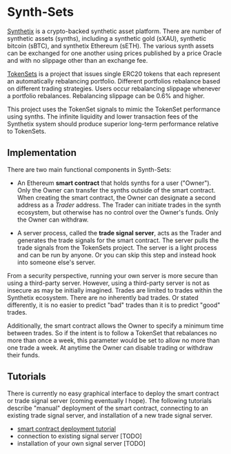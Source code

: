 # Synth-Sets

[Synthetix](https://www.synthetix.io/) is a crypto-backed synthetic asset platform. There are number of synthetic assets (synths), including a synthetic gold (sXAU), synthetic bitcoin (sBTC), and synthetix Ethereum (sETH). The various synth assets can be exchanged for one another using prices published by a price Oracle and with no slippage other than an exchange fee.

[TokenSets](https://www.tokensets.com/) is a project that issues single ERC20 tokens that each represent an automatically rebalancing portfolio. Different portfolios rebalance based on different trading strategies. Users occur rebalancing slippage whenever a portfolio rebalances. Rebalancing slippage can be 0.6% and higher.   

This project uses the TokenSet signals to mimic the TokenSet performance using synths. The infinite liquidity and lower transaction fees of the Synthetix system should produce superior long-term performance relative to TokenSets.

## Implementation

There are two main functional components in Synth-Sets:

+ An Ethereum **smart contract** that holds synths for a user ("Owner"). Only the Owner can transfer the synths outside of the smart contract. When creating the smart contract, the Owner can designate a second address as a *Trader* address. The Trader can initiate trades in the synth ecosystem, but otherwise has no control over the Owner's funds. Only the Owner can withdraw.

+ A server process, called the **trade signal server**, acts as the Trader and generates the trade signals for the smart contract. The server pulls the trade signals from the TokenSets project. The server is a light process and can be run by anyone. Or you can skip this step and instead hook into someone else's server.    

From a security perspective, running your own server is more secure than using a third-party server. However, using a third-party server is not as insecure as may be initially imagined. Trades are limited to trades within the Synthetix ecosystem. There are no inherently bad trades. Or stated differently, it is no easier to predict "bad" trades than it is to predict "good" trades.

Additionally, the smart contract allows the Owner to specify a minimum time between trades. So if the intent is to follow a TokenSet that rebalances no more than once a week, this parameter would be set to allow no more than one trade a week. At anytime the Owner can disable trading or withdraw their funds.  

## Tutorials

There is currently no easy graphical interface to deploy the smart contract or trade signal server (coming eventually I hope). The following tutorials describe "manual" deployment of the smart contract, connecting to an existing trade signal server, and installation of a new trade signal server.

+ [smart contract deployment tutorial](/tutorials/contract_deployment_tutorial.md)
+ connection to existing signal server [TODO]
+ installation of your own signal server [TODO] 
